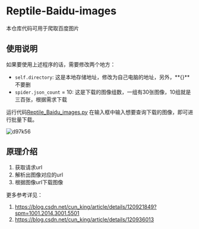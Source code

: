 # Reptile-Baidu-images
本仓库代码可用于爬取百度图片

## 使用说明

如果要使用上述程序的话，需要修改两个地方：

+ `self.directory`: 这是本地存储地址，修改为自己电脑的地址，另外，**{}**不要删
+ `spider.json_count` = 10: 这是下载的图像组数，一组有30张图像，10组就是三百张，根据需求下载

运行代码[Reptile_Baidu_images.py](https://github.com/Jy-stdio/Reptile-Baidu-images/blob/main/Reptile_Baidu_images.py)
在输入框中输入想要查询下载的图像，即可进行批量下载。

![d97k56](https://ossjiyaoliu.oss-cn-beijing.aliyuncs.com/uPic/d97k56.png)

## 原理介绍
1. 获取请求url
2. 解析出图像对应的url
3. 根据图像url下载图像

更多参考详见：

1. https://blog.csdn.net/cun_king/article/details/120921849?spm=1001.2014.3001.5501
2. https://blog.csdn.net/cun_king/article/details/120936013
